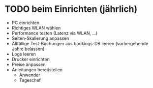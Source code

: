 # TODO beim Einrichten (jährlich)
 * PC einrichten
 * Richtiges WLAN wählen
 * Performance testen (Latenz via WLAN, ...)
 * Seiten-Skalierung anpassen
 * Allfällige Test-Buchungen aus bookings-DB leeren (vorhergehende Jahre belassen)
 * Logs leeren
 * Drucker einrichten
 * Preise anpassen
 * Anleitungen bereitstellen
   * Anwender
   * Tageschef 
